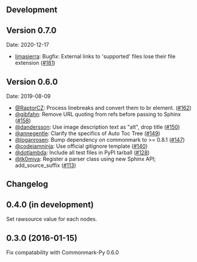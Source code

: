Development
----------

Version 0.7.0
-------------

Date: 2020-12-17

-   [limasierra](https://github.com/limasierra): Bugfix: External links to 'supported' files 
    lose their file extension ([\#181](https://github.com/readthedocs/recommonmark/pull/181))
 

Version 0.6.0
-------------

Date: 2019-08-09

-   [@RaptorCZ](http://github.com/RaptorCZ): Process linebreaks and
    convert them to br element.
    ([\#162](https://github.com/readthedocs/recommonmark/pull/162))
-   [@gibfahn](http://github.com/gibfahn): Remove URL quoting from refs
    before passing to Sphinx
    ([\#158](https://github.com/readthedocs/recommonmark/pull/158))
-   [@dandersson](http://github.com/dandersson): Use image description
    text as \"alt\", drop title
    ([\#150](https://github.com/readthedocs/recommonmark/pull/150))
-   [@annegentle](http://github.com/annegentle): Clarify the specifics
    of Auto Toc Tree
    ([\#149](https://github.com/readthedocs/recommonmark/pull/149))
-   [@loganrosen](http://github.com/loganrosen): Bump dependency on
    commonmark to \>= 0.8.1
    ([\#147](https://github.com/readthedocs/recommonmark/pull/147))
-   [@codejamninja](http://github.com/codejamninja): Use official
    gitignore template
    ([\#140](https://github.com/readthedocs/recommonmark/pull/140))
-   [@dotlambda](http://github.com/dotlambda): Include all test files in
    PyPI tarball
    ([\#128](https://github.com/readthedocs/recommonmark/pull/128))
-   [@tk0miya](http://github.com/tk0miya): Register a parser class using
    new Sphinx API; add\_source\_suffix
    ([\#113](https://github.com/readthedocs/recommonmark/pull/113))

## Changelog

## 0.4.0 (in development)

Set rawsource value for each nodes.

## 0.3.0 (2016-01-15)

Fix compatability with Commonmark-Py 0.6.0
